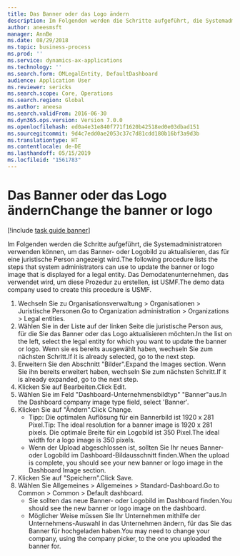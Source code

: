 ```yaml
---
title: Das Banner oder das Logo ändern
description: Im Folgenden werden die Schritte aufgeführt, die Systemadministratoren verwenden können, um das Banner- oder Logobild zu aktualisieren, das für eine juristische Person angezeigt wird.
author: aneesmsft
manager: AnnBe
ms.date: 08/29/2018
ms.topic: business-process
ms.prod: ''
ms.service: dynamics-ax-applications
ms.technology: ''
ms.search.form: OMLegalEntity, DefaultDashboard
audience: Application User
ms.reviewer: sericks
ms.search.scope: Core, Operations
ms.search.region: Global
ms.author: aneesa
ms.search.validFrom: 2016-06-30
ms.dyn365.ops.version: Version 7.0.0
ms.openlocfilehash: ed0a4e31e840f771f1620b42518ed0e03dbad151
ms.sourcegitcommit: 9d4c7edd0ae2053c37c7d81cdd180b16bf3a9d3b
ms.translationtype: HT
ms.contentlocale: de-DE
ms.lasthandoff: 05/15/2019
ms.locfileid: "1561783"
---
```

# <a name="change-the-banner-or-logo"></a><span data-ttu-id="e52a6-103">Das Banner oder das Logo ändern</span><span class="sxs-lookup"><span data-stu-id="e52a6-103">Change the banner or logo</span></span>

[!include [task guide banner](../../includes/task-guide-banner.md)]

<span data-ttu-id="e52a6-104">Im Folgenden werden die Schritte aufgeführt, die Systemadministratoren verwenden können, um das Banner- oder Logobild zu aktualisieren, das für eine juristische Person angezeigt wird.</span><span class="sxs-lookup"><span data-stu-id="e52a6-104">The following procedure lists the steps that system administrators can use to update the banner or logo image that is displayed for a legal entity.</span></span> <span data-ttu-id="e52a6-105">Das Demodatenunternehmen, das verwendet wird, um diese Prozedur zu erstellen, ist USMF.</span><span class="sxs-lookup"><span data-stu-id="e52a6-105">The demo data company used to create this procedure is USMF.</span></span>

1. <span data-ttu-id="e52a6-106">Wechseln Sie zu Organisationsverwaltung > Organisationen > Juristische Personen.</span><span class="sxs-lookup"><span data-stu-id="e52a6-106">Go to Organization administration > Organizations > Legal entities.</span></span>
2. <span data-ttu-id="e52a6-107">Wählen Sie in der Liste auf der linken Seite die juristische Person aus, für die Sie das Banner oder das Logo aktualisieren möchten.</span><span class="sxs-lookup"><span data-stu-id="e52a6-107">In the list on the left, select the legal entity for which you want to update the banner or logo.</span></span> <span data-ttu-id="e52a6-108">Wenn sie es bereits ausgewählt haben, wechseln Sie zum nächsten Schritt.</span><span class="sxs-lookup"><span data-stu-id="e52a6-108">If it is already selected, go to the next step.</span></span>
3. <span data-ttu-id="e52a6-109">Erweitern Sie den Abschnitt "Bilder".</span><span class="sxs-lookup"><span data-stu-id="e52a6-109">Expand the Images section.</span></span> <span data-ttu-id="e52a6-110">Wenn Sie ihn bereits erweitert haben, wechseln Sie zum nächsten Schritt.</span><span class="sxs-lookup"><span data-stu-id="e52a6-110">If it is already expanded, go to the next step.</span></span>
4. <span data-ttu-id="e52a6-111">Klicken Sie auf Bearbeiten.</span><span class="sxs-lookup"><span data-stu-id="e52a6-111">Click Edit.</span></span>
5. <span data-ttu-id="e52a6-112">Wählen Sie im Feld "Dashboard-Unternehmensbildtyp" "Banner"aus.</span><span class="sxs-lookup"><span data-stu-id="e52a6-112">In the Dashboard company image type field, select 'Banner'.</span></span>
6. <span data-ttu-id="e52a6-113">Klicken Sie auf "Ändern".</span><span class="sxs-lookup"><span data-stu-id="e52a6-113">Click Change.</span></span>
    * <span data-ttu-id="e52a6-114">Tipp: Die optimalen Auflösung für ein Bannerbild ist 1920 x 281 Pixel.</span><span class="sxs-lookup"><span data-stu-id="e52a6-114">Tip: The ideal resolution for a banner image is 1920 x 281 pixels.</span></span> <span data-ttu-id="e52a6-115">Die optimale Breite für ein Logobild ist 350 Pixel.</span><span class="sxs-lookup"><span data-stu-id="e52a6-115">The ideal width for a logo image is 350 pixels.</span></span>  
    * <span data-ttu-id="e52a6-116">Wenn der Upload abgeschlossen ist, sollten Sie Ihr neues Banner- oder Logobild im Dashboard-Bildausschnitt finden.</span><span class="sxs-lookup"><span data-stu-id="e52a6-116">When the upload is complete, you should see your new banner or logo image in the Dashboard Image section.</span></span>  
7. <span data-ttu-id="e52a6-117">Klicken Sie auf "Speichern".</span><span class="sxs-lookup"><span data-stu-id="e52a6-117">Click Save.</span></span>
8. <span data-ttu-id="e52a6-118">Wählen Sie Allgemeines > Allgemeines > Standard-Dashboard.</span><span class="sxs-lookup"><span data-stu-id="e52a6-118">Go to Common > Common > Default dashboard.</span></span>
    * <span data-ttu-id="e52a6-119">Sie sollten das neue Banner- oder Logobild im Dashboard finden.</span><span class="sxs-lookup"><span data-stu-id="e52a6-119">You should see the new banner or logo image on the dashboard.</span></span>  
    * <span data-ttu-id="e52a6-120">Möglicher Weise müssen Sie Ihr Unternehmen mithilfe der Unternehmens-Auswahl in das Unternehmen ändern, für das Sie das Banner für hochgeladen haben.</span><span class="sxs-lookup"><span data-stu-id="e52a6-120">You may need to change your company, using the company picker, to the one you uploaded the banner for.</span></span>  

